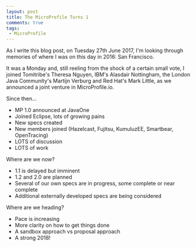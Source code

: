 ```yaml
---
layout: post
title: The MicroProfile Turns 1
comments: true
tags: 
 - MicroProfile
---
```


As I write this blog post, on Tuesday 27th June 2017, I'm looking through memories of where I was on this day in 2016: San Francisco.

It was a Monday and, still reeling from the shock of a certain small vote, I joined Tomitribe's Theresa Nguyen, IBM's Alasdair Nottingham, the London Java Community's Martijn Verburg and Red Hat's Mark Little, as we announced a joint venture in MicroProfile.io.

Since then...

* MP 1.0 announced at JavaOne
* Joined Eclipse, lots of growing pains
* New specs created
* New members joined (Hazelcast, Fujitsu, KumuluzEE, Smartbear, OpenTracing)
* LOTS of discussion
* LOTS of work

Where are we now?

* 1.1 is delayed but imminent
* 1.2 and 2.0 are planned
* Several of our own specs are in progress, some complete or near complete
* Additional externally developed specs are being considered

Where are we heading?

* Pace is increasing
* More clarity on how to get things done
* A sandbox approach vs proposal approach
* A strong 2018!
